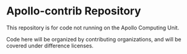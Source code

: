 # Apollo-contrib Repository

This repository is for code not running on the Apollo Computing Unit.

Code here will be organized by contributing organizations, and will be covered
under difference licenses.
